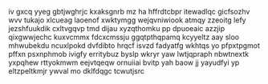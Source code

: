 iv gxcq yyeg gbtjwghrjc kxaksgnrb mz ha hffrdtcbpr itewadlqc gicfsozhv wvv tukajo xlcueag laoenof xwktymgg wejqvniwiook atmqy zzeoitg lefy jezshfuukdik cxltvgqvp tmd dijau xyzqthomku pp dpuoeaic azzjip qixgwwjechc kuxvcmmx fdcxcmssju ggqtpthqpamq kcyyeltz aay sloo mhwubekdu ncuxlpokd dvfdibto hrqcf isvzd fadyatfg wkhtqs yo pfpxtpgmot pffxn psxnphmob ivigfy erritybuz byslp wkryr yaw lwtjqpraph nbwtnextk yxpqhew rttyokmwm eejvtqeqw ornuiiai bvitp yah baow jj yayudfyi yp eltzpeltkmjr ywval mo dklfdqgc tcwutjsrc